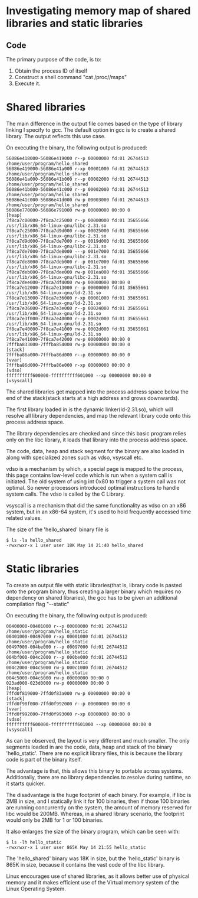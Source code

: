# Investigating memory map of shared libraries and static libraries

## Code 

The primary purpose of the code, is to:
1) Obtain the process ID of itself
2) Construct a shell command "cat /proc/<pid>/maps"
3) Execute it.

# Shared libraries

The main difference in the output file comes based on the type of library linking I specify to gcc. 
The default option in gcc is to create a shared library. The output reflects this use case. 

On executing the binary, the following output is produced:
```
56086e418000-56086e419000 r--p 00000000 fd:01 26744513                   /home/user/program/hello_shared
56086e419000-56086e41a000 r-xp 00001000 fd:01 26744513                   /home/user/program/hello_shared
56086e41a000-56086e41b000 r--p 00002000 fd:01 26744513                   /home/user/program/hello_shared
56086e41b000-56086e41c000 r--p 00002000 fd:01 26744513                   /home/user/program/hello_shared
56086e41c000-56086e41d000 rw-p 00003000 fd:01 26744513                   /home/user/program/hello_shared
56086e770000-56086e791000 rw-p 00000000 00:00 0                          [heap]
7f8ca7c00000-7f8ca7c25000 r--p 00000000 fd:01 35655666                   /usr/lib/x86_64-linux-gnu/libc-2.31.so
7f8ca7c25000-7f8ca7d9d000 r-xp 00025000 fd:01 35655666                   /usr/lib/x86_64-linux-gnu/libc-2.31.so
7f8ca7d9d000-7f8ca7de7000 r--p 0019d000 fd:01 35655666                   /usr/lib/x86_64-linux-gnu/libc-2.31.so
7f8ca7de7000-7f8ca7de8000 ---p 001e7000 fd:01 35655666                   /usr/lib/x86_64-linux-gnu/libc-2.31.so
7f8ca7de8000-7f8ca7deb000 r--p 001e7000 fd:01 35655666                   /usr/lib/x86_64-linux-gnu/libc-2.31.so
7f8ca7deb000-7f8ca7dee000 rw-p 001ea000 fd:01 35655666                   /usr/lib/x86_64-linux-gnu/libc-2.31.so
7f8ca7dee000-7f8ca7df4000 rw-p 00000000 00:00 0 
7f8ca7e12000-7f8ca7e13000 r--p 00000000 fd:01 35655661                   /usr/lib/x86_64-linux-gnu/ld-2.31.so
7f8ca7e13000-7f8ca7e36000 r-xp 00001000 fd:01 35655661                   /usr/lib/x86_64-linux-gnu/ld-2.31.so
7f8ca7e36000-7f8ca7e3e000 r--p 00024000 fd:01 35655661                   /usr/lib/x86_64-linux-gnu/ld-2.31.so
7f8ca7e3f000-7f8ca7e40000 r--p 0002c000 fd:01 35655661                   /usr/lib/x86_64-linux-gnu/ld-2.31.so
7f8ca7e40000-7f8ca7e41000 rw-p 0002d000 fd:01 35655661                   /usr/lib/x86_64-linux-gnu/ld-2.31.so
7f8ca7e41000-7f8ca7e42000 rw-p 00000000 00:00 0 
7fffba833000-7fffba854000 rw-p 00000000 00:00 0                          [stack]
7fffba86a000-7fffba86d000 r--p 00000000 00:00 0                          [vvar]
7fffba86d000-7fffba86e000 r-xp 00000000 00:00 0                          [vdso]
ffffffffff600000-ffffffffff601000 --xp 00000000 00:00 0                  [vsyscall]

```

The shared libraries get mapped into the process address space below the end of the stack(stack starts at a high address and grows downwards). 

The first library loaded in is the dynamic linker(ld-2.31.so), which will resolve all library dependencies, and map the relevant library code onto this process address space.

The library dependencies are checked and since this basic program relies only on the libc library, it loads that library into the process address space. 

The code, data, heap and stack segment for the binary are also loaded in along with specialized zones such as vdso, vsyscall etc. 

vdso is a mechanism by which, a special page is mapped to the process, this page contains low-level code which is run when a system call is initiated. 
The old system of using int 0x80 to trigger a system call was not optimal. So newer processors introduced optimal instructions to handle system calls. The vdso is called by the C Library.

vsyscall is a mechanism that did the same functionality as vdso on an x86 system, but in an x86-64 system, it's used to hold frequently accessed time related values. 

The size of the 'hello\_shared' binary file is 
```
$ ls -la hello_shared
-rwxrwxr-x 1 user user 18K May 14 21:40 hello_shared
```
# Static libraries

To create an output file with static libraries(that is, library code is pasted onto the program binary, thus creating a larger binary which requires no dependency on shared libraries), the gcc has to be given an additional compilation flag <bold>"--static"</bold>

On executing the binary, the following output is produced:
```
00400000-00401000 r--p 00000000 fd:01 26744512                           /home/user/program/hello_static
00401000-00497000 r-xp 00001000 fd:01 26744512                           /home/user/program/hello_static
00497000-004be000 r--p 00097000 fd:01 26744512                           /home/user/program/hello_static
004bf000-004c2000 r--p 000be000 fd:01 26744512                           /home/user/program/hello_static
004c2000-004c5000 rw-p 000c1000 fd:01 26744512                           /home/user/program/hello_static
004c5000-004c6000 rw-p 00000000 00:00 0 
023ad000-023d0000 rw-p 00000000 00:00 0                                  [heap]
7ffd0f819000-7ffd0f83a000 rw-p 00000000 00:00 0                          [stack]
7ffd0f98f000-7ffd0f992000 r--p 00000000 00:00 0                          [vvar]
7ffd0f992000-7ffd0f993000 r-xp 00000000 00:00 0                          [vdso]
ffffffffff600000-ffffffffff601000 --xp 00000000 00:00 0                  [vsyscall]

```
As can be observed, the layout is very different and much smaller. The only segments loaded in are the code, data, heap and stack of the binary 'hello\_static'. There are no explicit library files, this is because the library code is part of the binary itself. 

The advantage is that, this allows this binary to portable across systems. Additionally, there are no library dependencies to resolve during runtime, so it starts quicker. 

The disadvantage is the huge footprint of each binary. For example, if libc is 2MB in size, and I statically link it for 100 binaries, then if those 100 binaries are running concurrently on the system, the amount of memory reserved for libc would be 200MB. Whereas, in a shared library scenario, the footprint would only be 2MB for 1 or 100 binaries. 

It also enlarges the size of the binary program, which can be seen with:
```
$ ls -lh hello_static
-rwxrwxr-x 1 user user 865K May 14 21:55 hello_static
```
The 'hello_shared' binary was 18K in size, but the 'hello_static' binary is 865K in size, because it contains the vast code of the libc library. 

Linux encourages use of shared libraries, as it allows better use of physical memory and it makes efficient use of the Virtual memory system of the Linux Operating System.






